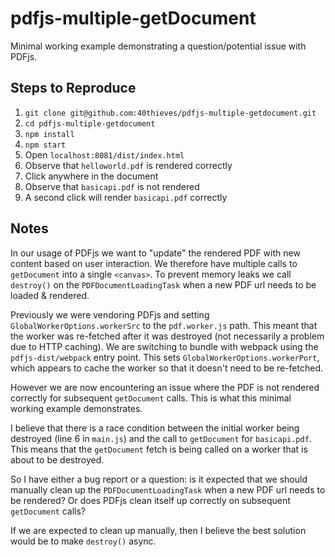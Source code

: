 # pdfjs-multiple-getDocument

Minimal working example demonstrating a question/potential issue with PDFjs.

## Steps to Reproduce

1. `git clone git@github.com:40thieves/pdfjs-multiple-getdocument.git`
2. `cd pdfjs-multiple-getdocument`
3. `npm install`
4. `npm start`
5. Open `localhost:8081/dist/index.html`
6. Observe that `helloworld.pdf` is rendered correctly
7. Click anywhere in the document
8. Observe that `basicapi.pdf` is not rendered
9. A second click will render `basicapi.pdf` correctly

## Notes

In our usage of PDFjs we want to "update" the rendered PDF with new content
based on user interaction. We therefore have multiple calls to `getDocument`
into a single `<canvas>`. To prevent memory leaks we call `destroy()` on the
`PDFDocumentLoadingTask` when a new PDF url needs to be loaded & rendered.

Previously we were vendoring PDFjs and setting `GlobalWorkerOptions.workerSrc`
to the `pdf.worker.js` path. This meant that the worker was re-fetched after it
was destroyed (not necessarily a problem due to HTTP caching). We are switching
to bundle with webpack using the  `pdfjs-dist/webpack` entry point. This sets
`GlobalWorkerOptions.workerPort`, which appears to cache the worker so that it
doesn't need to be re-fetched.

However we are now encountering an issue where the PDF is not rendered correctly
for subsequent `getDocument` calls. This is what this minimal working example
demonstrates.

I believe that there is a race condition between the initial worker being
destroyed (line 6 in `main.js`) and the call to `getDocument` for
`basicapi.pdf`. This means that the `getDocument` fetch is being called on a
worker that is about to be destroyed.

So I have either a bug report or a question: is it expected that we should
manually clean up the `PDFDocumentLoadingTask` when a new PDF url needs to be
rendered? Or does PDFjs clean itself up correctly on subsequent `getDocument`
calls?

If we are expected to clean up manually, then I believe the best solution would
be to make `destroy()` async.
